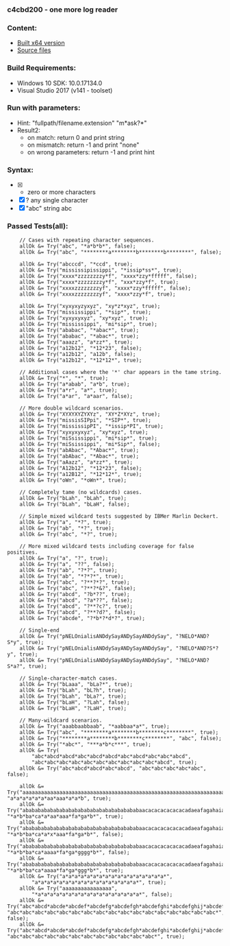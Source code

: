 ### c4cbd200 - one more log reader

### Content:
* [Built x64 version](https://github.com/AntonGulkevich/c4cbd200/tree/master/c4cbd200/example)
* [Source files](https://github.com/AntonGulkevich/c4cbd200/tree/master/c4cbd200/c4cbd200)

### Build Requirements:
* Windows 10 SDK: 10.0.17134.0
* Visual Studio 2017 (v141 - toolset)

### Run with parameters:
* Hint: "fullpath/filename.extension" "m\*ask?\*"
* Result2: 
  * on match: return 0 and print string
  * on mismatch: return -1 and print "none"
  * on wrong parameters: return -1 and print hint
  
### Syntax:
- [x] * zero or more characters 
- [x] ? any single character
- [x] "abc" string abc

### Passed Tests(all):

		// Cases with repeating character sequences.
		allOk &= Try("abc", "*a*b*b*", false);
		allOk &= Try("abc", "********a********b********b********", false);

		allOk &= Try("abcccd", "*ccd", true);
		allOk &= Try("mississipissippi", "*issip*ss*", true);
		allOk &= Try("xxxx*zzzzzzzzy*f", "xxxx*zzy*fffff", false);
		allOk &= Try("xxxx*zzzzzzzzy*f", "xxx*zzy*f", true);
		allOk &= Try("xxxxzzzzzzzzyf", "xxxx*zzy*fffff", false);
		allOk &= Try("xxxxzzzzzzzzyf", "xxxx*zzy*f", true);

		allOk &= Try("xyxyxyzyxyz", "xy*z*xyz", true);
		allOk &= Try("mississippi", "*sip*", true);
		allOk &= Try("xyxyxyxyz", "xy*xyz", true);
		allOk &= Try("mississippi", "mi*sip*", true);
		allOk &= Try("ababac", "*abac*", true);
		allOk &= Try("ababac", "*abac*", true);
		allOk &= Try("aaazz", "a*zz*", true);
		allOk &= Try("a12b12", "*12*23", false);
		allOk &= Try("a12b12", "a12b", false);
		allOk &= Try("a12b12", "*12*12*", true);

		// Additional cases where the '*' char appears in the tame string.
		allOk &= Try("*", "*", true);
		allOk &= Try("a*abab", "a*b", true);
		allOk &= Try("a*r", "a*", true);
		allOk &= Try("a*ar", "a*aar", false);

		// More double wildcard scenarios.
		allOk &= Try("XYXYXYZYXYz", "XY*Z*XYz", true);
		allOk &= Try("missisSIPpi", "*SIP*", true);
		allOk &= Try("mississipPI", "*issip*PI", true);
		allOk &= Try("xyxyxyxyz", "xy*xyz", true);
		allOk &= Try("miSsissippi", "mi*sip*", true);
		allOk &= Try("miSsissippi", "mi*Sip*", false);
		allOk &= Try("abAbac", "*Abac*", true);
		allOk &= Try("abAbac", "*Abac*", true);
		allOk &= Try("aAazz", "a*zz*", true);
		allOk &= Try("A12b12", "*12*23", false);
		allOk &= Try("a12B12", "*12*12*", true);
		allOk &= Try("oWn", "*oWn*", true);

		// Completely tame (no wildcards) cases.
		allOk &= Try("bLah", "bLah", true);
		allOk &= Try("bLah", "bLaH", false);

		// Simple mixed wildcard tests suggested by IBMer Marlin Deckert.
		allOk &= Try("a", "*?", true);
		allOk &= Try("ab", "*?", true);
		allOk &= Try("abc", "*?", true);

		// More mixed wildcard tests including coverage for false positives.
		allOk &= Try("a", "?", true);
		allOk &= Try("a", "??", false);
		allOk &= Try("ab", "?*?", true);
		allOk &= Try("ab", "*?*?*", true);
		allOk &= Try("abc", "?**?*?", true);
		allOk &= Try("abc", "?**?*&?", false);
		allOk &= Try("abcd", "?b*??", true);
		allOk &= Try("abcd", "?a*??", false);
		allOk &= Try("abcd", "?**?c?", true);
		allOk &= Try("abcd", "?**?d?", false);
		allOk &= Try("abcde", "?*b*?*d*?", true);

		// Single-end
		allOk &= Try("pNELOnialisANDdySayANDySayANDdySay", "?NELO*AND?S*y", true);
		allOk &= Try("pNELOnialisANDdySayANDySayANDdySay", "?NELO*AND?S*?y", true);
		allOk &= Try("pNELOnialisANDdySayANDySayANDdySay", "?NELO*AND?S*a?", true);

		// Single-character-match cases.
		allOk &= Try("bLaaa", "bLa?*", true);
		allOk &= Try("bLah", "bL?h", true);
		allOk &= Try("bLah", "bLa?", true);
		allOk &= Try("bLaH", "?Lah", false);
		allOk &= Try("bLaH", "?LaH", true);

		// Many-wildcard scenarios.
		allOk &= Try("aaabbaabbaab", "*aabbaa*a*", true);
		allOk &= Try("abc", "********a********b********c********", true);
		allOk &= Try("********a********b********c********", "abc", false);
		allOk &= Try("*abc*", "***a*b*c***", true);
		allOk &= Try(
			"abc*abcd*abcd*abc*abcd*abcd*abc*abcd*abc*abc*abcd",
			"abc*abc*abc*abc*abc*abc*abc*abc*abc*abc*abcd", true);
		allOk &= Try("abc*abcd*abcd*abc*abcd", "abc*abc*abc*abc*abc", false);

		allOk &= Try("aaaaaaaaaaaaaaaaaaaaaaaaaaaaaaaaaaaaaaaaaaaaaaaaaaaaaaaaaaaaaaaaaaaaaaaaaaaaaaaaaaaaaaaaaab",
    "a*a*a*a*a*a*aa*aaa*a*a*b", true);
		allOk &= Try("abababababababababababababababababababaacacacacacacacadaeafagahaiajakalaaaaaaaaaaaaaaaaaffafagaagggagaaaaaaaab",
    "*a*b*ba*ca*a*aa*aaa*fa*ga*b*", true);
		allOk &= Try("abababababababababababababababababababaacacacacacacacadaeafagahaiajakalaaaaaaaaaaaaaaaaaffafagaagggagaaaaaaaab",
    "*a*b*ba*ca*a*x*aaa*fa*ga*b*", false);
		allOk &= Try("abababababababababababababababababababaacacacacacacacadaeafagahaiajakalaaaaaaaaaaaaaaaaaffafagaagggagaaaaaaaab",
    "*a*b*ba*ca*aaaa*fa*ga*gggg*b*", false);
		allOk &= Try("abababababababababababababababababababaacacacacacacacadaeafagahaiajakalaaaaaaaaaaaaaaaaaffafagaagggagaaaaaaaab",
    "*a*b*ba*ca*aaaa*fa*ga*ggg*b*", true);
		allOk &= Try("a*a*a*a*a*a*a*a*a*a*a*a*a*a*a*a*a*",
			"a*a*a*a*a*a*a*a*a*a*a*a*a*a*a*a*a*", true);
		allOk &= Try("aaaaaaaaaaaaaaaa",
			"*a*a*a*a*a*a*a*a*a*a*a*a*a*a*a*a*a*", false);
		allOk &= Try("abc*abcd*abcde*abcdef*abcdefg*abcdefgh*abcdefghi*abcdefghij*abcdefghijk*abcdefghijkl*abcdefghijklm*abcdefghijklmn",
    "abc*abc*abc*abc*abc*abc*abc*abc*abc*abc*abc*abc*abc*abc*abc*abc*abc*", false);
		allOk &= Try("abc*abcd*abcde*abcdef*abcdefg*abcdefgh*abcdefghi*abcdefghij*abcdefghijk*abcdefghijkl*abcdefghijklm*abcdefghijklmn",
    "abc*abc*abc*abc*abc*abc*abc*abc*abc*abc*abc*abc*", true);
